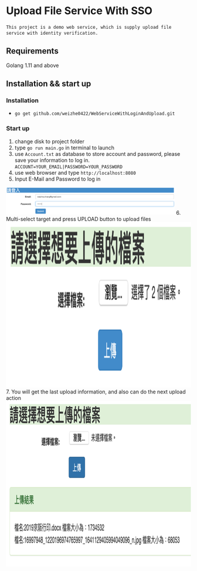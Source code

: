 # Upload File Service With SSO 
    This project is a demo web service, which is supply upload file service with identity verification.
 
 ## Requirements
 Golang 1.11 and above
 
 ## Installation && start up
 ### Installation
 * `go get github.com/weizhe0422/WebServiceWithLoginAndUpload.git`
 
 ### Start up
  1. change disk to project folder
  2. type `go run main.go` in terminal to launch
  3. use `Account.txt` as database to store account and password, please save your information to log in.
   `ACCOUNT=YOUR_EMAIL|PASSWORD=YOUR_PASSWORD`
  4. use web browser and type `http://localhost:8080`
  5. Input E-Mail and Password to log in
  <img src="https://github.com/weizhe0422/WebServiceWithLoginAndUpload/blob/master/img/Login.png" width="460" height="75" alt="Login">
  6. Multi-select target and press UPLOAD button to upload files
  <img src="https://github.com/weizhe0422/WebServiceWithLoginAndUpload/blob/master/img/Multi-select-files.png" width="650" height="450" alt="Multi-select-files">
  7. You will get the last upload information, and also can do the next upload action
  <img src="https://github.com/weizhe0422/WebServiceWithLoginAndUpload/blob/master/img/UploadResult.png" width="650" height="450" alt="UploadResult">
  
  